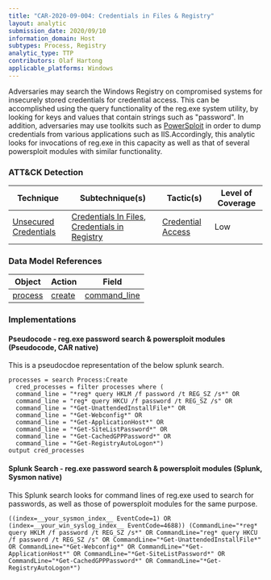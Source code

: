 ```yaml
---
title: "CAR-2020-09-004: Credentials in Files & Registry"
layout: analytic
submission_date: 2020/09/10
information_domain: Host
subtypes: Process, Registry
analytic_type: TTP
contributors: Olaf Hartong
applicable_platforms: Windows
---
```


Adversaries may search the Windows Registry on compromised systems for insecurely stored credentials for credential access. This can be accomplished using the query functionality of the reg.exe system utility, by looking for keys and values that contain strings such as "password". In addition, adversaries may use toolkits such as [PowerSploit](https://powersploit.readthedocs.io/en/latest/) in order to dump credentials from various applications such as IIS.Accordingly, this analytic looks for invocations of reg.exe in this capacity as well as that of several powersploit modules with similar functionality.


### ATT&CK Detection

|Technique|Subtechnique(s)|Tactic(s)|Level of Coverage|
|---|---|---|---|
|[Unsecured Credentials](https://attack.mitre.org/techniques/T1552/)|[Credentials In Files](https://attack.mitre.org/techniques/T1552/001/), [Credentials in Registry](https://attack.mitre.org/techniques/T1552/002/)|[Credential Access](https://attack.mitre.org/tactics/TA0006/)|Low|

### Data Model References

|Object|Action|Field|
|---|---|---|
|[process](/data_model/process) | [create](/data_model/process#create) | [command_line](/data_model/process#command_line) |


### Implementations

#### Pseudocode - reg.exe password search & powersploit modules (Pseudocode, CAR native)


This is a pseudocdoe representation of the below splunk search.


```
processes = search Process:Create
  cred_processes = filter processes where (
  command_line = "*reg* query HKLM /f password /t REG_SZ /s*" OR 
  command_line = "reg* query HKCU /f password /t REG_SZ /s" OR
  command_line = "*Get-UnattendedInstallFile*" OR
  command_line = "*Get-Webconfig*" OR 
  command_line = "*Get-ApplicationHost*" OR 
  command_line = "*Get-SiteListPassword*" OR 
  command_line = "*Get-CachedGPPPassword*" OR 
  command_line = "*Get-RegistryAutoLogon*")
output cred_processes
```


#### Splunk Search - reg.exe password search & powersploit modules (Splunk, Sysmon native)


This Splunk search looks for command lines of reg.exe used to search for passwords, as well as those of powersploit modules for the same purpose.


```
((index=__your_sysmon_index__ EventCode=1) OR (index=__your_win_syslog_index__ EventCode=4688)) (CommandLine="*reg* query HKLM /f password /t REG_SZ /s*" OR CommandLine="reg* query HKCU /f password /t REG_SZ /s" OR CommandLine="*Get-UnattendedInstallFile*" OR CommandLine="*Get-Webconfig*" OR CommandLine="*Get-ApplicationHost*" OR CommandLine="*Get-SiteListPassword*" OR CommandLine="*Get-CachedGPPPassword*" OR CommandLine="*Get-RegistryAutoLogon*") 
```




